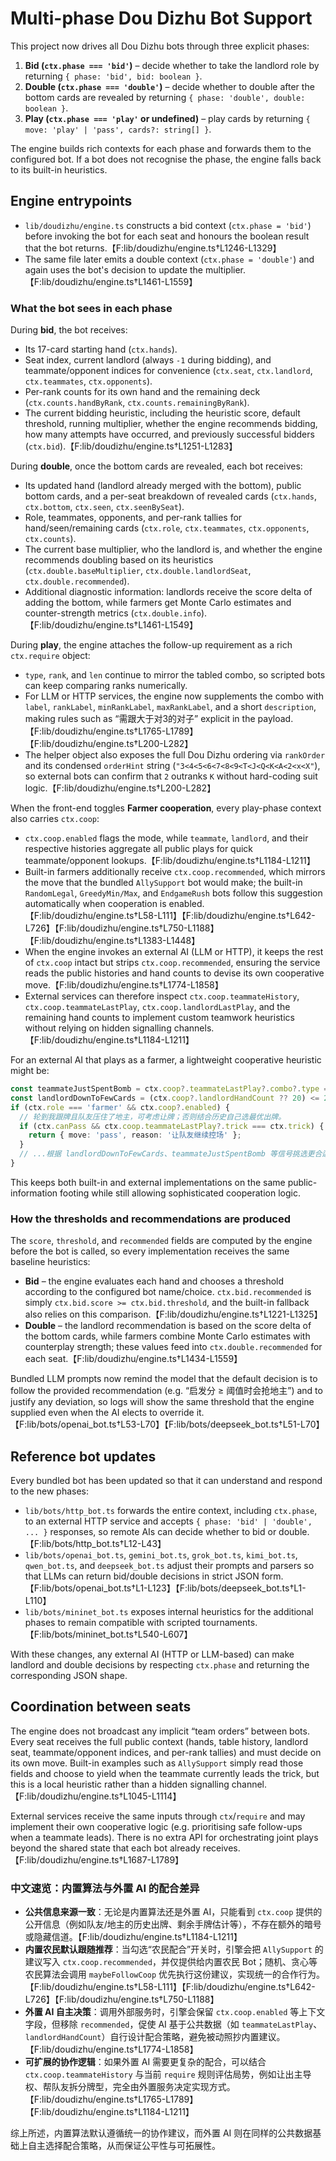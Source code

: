 # Multi-phase Dou Dizhu Bot Support

This project now drives all Dou Dizhu bots through three explicit phases:

1. **Bid (`ctx.phase === 'bid'`)** – decide whether to take the landlord role by
   returning `{ phase: 'bid', bid: boolean }`.
2. **Double (`ctx.phase === 'double'`)** – decide whether to double after the
   bottom cards are revealed by returning
   `{ phase: 'double', double: boolean }`.
3. **Play (`ctx.phase === 'play'` or undefined)** – play cards by returning
   `{ move: 'play' | 'pass', cards?: string[] }`.

The engine builds rich contexts for each phase and forwards them to the
configured bot.  If a bot does not recognise the phase, the engine falls back to
its built-in heuristics.

## Engine entrypoints

* `lib/doudizhu/engine.ts` constructs a bid context (`ctx.phase = 'bid'`) before
  invoking the bot for each seat and honours the boolean result that the bot
  returns.【F:lib/doudizhu/engine.ts†L1246-L1329】
* The same file later emits a double context (`ctx.phase = 'double'`) and again
  uses the bot's decision to update the multiplier.【F:lib/doudizhu/engine.ts†L1461-L1559】

### What the bot sees in each phase

During **bid**, the bot receives:

* Its 17-card starting hand (`ctx.hands`).
* Seat index, current landlord (always `-1` during bidding), and teammate/opponent indices for convenience (`ctx.seat`, `ctx.landlord`, `ctx.teammates`, `ctx.opponents`).
* Per-rank counts for its own hand and the remaining deck (`ctx.counts.handByRank`, `ctx.counts.remainingByRank`).
* The current bidding heuristic, including the heuristic score, default threshold, running multiplier, whether the engine recommends bidding, how many attempts have occurred, and previously successful bidders (`ctx.bid`).【F:lib/doudizhu/engine.ts†L1251-L1283】

During **double**, once the bottom cards are revealed, each bot receives:

* Its updated hand (landlord already merged with the bottom), public bottom cards, and a per-seat breakdown of revealed cards (`ctx.hands`, `ctx.bottom`, `ctx.seen`, `ctx.seenBySeat`).
* Role, teammates, opponents, and per-rank tallies for hand/seen/remaining cards (`ctx.role`, `ctx.teammates`, `ctx.opponents`, `ctx.counts`).
* The current base multiplier, who the landlord is, and whether the engine recommends doubling based on its heuristics (`ctx.double.baseMultiplier`, `ctx.double.landlordSeat`, `ctx.double.recommended`).
* Additional diagnostic information: landlords receive the score delta of adding the bottom, while farmers get Monte Carlo estimates and counter-strength metrics (`ctx.double.info`).【F:lib/doudizhu/engine.ts†L1461-L1549】

During **play**, the engine attaches the follow-up requirement as a rich `ctx.require` object:

* `type`, `rank`, and `len` continue to mirror the tabled combo, so scripted bots can keep comparing ranks numerically.
* For LLM or HTTP services, the engine now supplements the combo with `label`, `rankLabel`, `minRankLabel`, `maxRankLabel`, and a short `description`, making rules such as “需跟大于对3的对子” explicit in the payload.【F:lib/doudizhu/engine.ts†L1765-L1789】【F:lib/doudizhu/engine.ts†L200-L282】
* The helper object also exposes the full Dou Dizhu ordering via `rankOrder` and its condensed `orderHint` string (`"3<4<5<6<7<8<9<T<J<Q<K<A<2<x<X"`), so external bots can confirm that `2` outranks `K` without hard-coding suit logic.【F:lib/doudizhu/engine.ts†L200-L282】

When the front-end toggles **Farmer cooperation**, every play-phase context also carries `ctx.coop`:

* `ctx.coop.enabled` flags the mode, while `teammate`, `landlord`, and their respective histories aggregate all public plays for quick teammate/opponent lookups.【F:lib/doudizhu/engine.ts†L1184-L1211】
* Built-in farmers additionally receive `ctx.coop.recommended`, which mirrors the move that the bundled `AllySupport` bot would make; the built-in `RandomLegal`, `GreedyMin/Max`, and `EndgameRush` bots follow this suggestion automatically when cooperation is enabled.【F:lib/doudizhu/engine.ts†L58-L111】【F:lib/doudizhu/engine.ts†L642-L726】【F:lib/doudizhu/engine.ts†L750-L1188】【F:lib/doudizhu/engine.ts†L1383-L1448】
* When the engine invokes an external AI (LLM or HTTP), it keeps the rest of `ctx.coop` intact but strips `ctx.coop.recommended`, ensuring the service reads the public histories and hand counts to devise its own cooperative move.【F:lib/doudizhu/engine.ts†L1774-L1858】
* External services can therefore inspect `ctx.coop.teammateHistory`, `ctx.coop.teammateLastPlay`, `ctx.coop.landlordLastPlay`, and the remaining hand counts to implement custom teamwork heuristics without relying on hidden signalling channels.【F:lib/doudizhu/engine.ts†L1184-L1211】

For an external AI that plays as a farmer, a lightweight cooperative heuristic might be:

```ts
const teammateJustSpentBomb = ctx.coop?.teammateLastPlay?.combo?.type === 'bomb';
const landlordDownToFewCards = (ctx.coop?.landlordHandCount ?? 20) <= 2;
if (ctx.role === 'farmer' && ctx.coop?.enabled) {
  // 轮到我跟牌且队友压住了地主，可考虑让牌；否则结合历史自己选最优出牌。
  if (ctx.canPass && ctx.coop.teammateLastPlay?.trick === ctx.trick) {
    return { move: 'pass', reason: '让队友继续控场' };
  }
  // ...根据 landlordDownToFewCards、teammateJustSpentBomb 等信号挑选更合适的出牌...
}
```

This keeps both built-in and external implementations on the same public-information footing while still allowing sophisticated cooperation logic.

### How the thresholds and recommendations are produced

The `score`, `threshold`, and `recommended` fields are computed by the engine before the
bot is called, so every implementation receives the same baseline heuristics:

* **Bid** – the engine evaluates each hand and chooses a threshold according to the
  configured bot name/choice.  `ctx.bid.recommended` is simply `ctx.bid.score >= ctx.bid.threshold`,
  and the built-in fallback also relies on this comparison.【F:lib/doudizhu/engine.ts†L1221-L1325】
* **Double** – the landlord recommendation is based on the score delta of the bottom cards,
  while farmers combine Monte Carlo estimates with counterplay strength; these values feed into
  `ctx.double.recommended` for each seat.【F:lib/doudizhu/engine.ts†L1434-L1559】

Bundled LLM prompts now remind the model that the default decision is to follow the provided
recommendation (e.g. “启发分 ≥ 阈值时会抢地主”) and to justify any deviation, so logs will show
the same threshold that the engine supplied even when the AI elects to override it.【F:lib/bots/openai_bot.ts†L53-L70】【F:lib/bots/deepseek_bot.ts†L51-L70】

## Reference bot updates

Every bundled bot has been updated so that it can understand and respond to the
new phases:

* `lib/bots/http_bot.ts` forwards the entire context, including `ctx.phase`, to
  an external HTTP service and accepts `{ phase: 'bid' | 'double', ... }`
  responses, so remote AIs can decide whether to bid or double.【F:lib/bots/http_bot.ts†L12-L43】
* `lib/bots/openai_bot.ts`, `gemini_bot.ts`, `grok_bot.ts`, `kimi_bot.ts`,
  `qwen_bot.ts`, and `deepseek_bot.ts` adjust their prompts and parsers so that
  LLMs can return bid/double decisions in strict JSON form.【F:lib/bots/openai_bot.ts†L1-L123】【F:lib/bots/deepseek_bot.ts†L1-L110】
* `lib/bots/mininet_bot.ts` exposes internal heuristics for the additional
  phases to remain compatible with scripted tournaments.【F:lib/bots/mininet_bot.ts†L540-L607】

With these changes, any external AI (HTTP or LLM-based) can make landlord and
double decisions by respecting `ctx.phase` and returning the corresponding JSON
shape.

## Coordination between seats

The engine does not broadcast any implicit “team orders” between bots.  Every
seat receives the full public context (hands, table history, landlord seat,
teammate/opponent indices, and per-rank tallies) and must decide on its own
move.  Built-in examples such as `AllySupport` simply read those fields and
choose to yield when the teammate currently leads the trick, but this is a
local heuristic rather than a hidden signalling channel.【F:lib/doudizhu/engine.ts†L1045-L1114】

External services receive the same inputs through `ctx`/`require` and may
implement their own cooperative logic (e.g. prioritising safe follow-ups when a
teammate leads).  There is no extra API for orchestrating joint plays beyond
the shared state that each bot already receives.【F:lib/doudizhu/engine.ts†L1687-L1789】

### 中文速览：内置算法与外置 AI 的配合差异

* **公共信息来源一致**：无论是内置算法还是外置 AI，只能看到 `ctx.coop` 提供的公开信息（例如队友/地主的历史出牌、剩余手牌估计等），不存在额外的暗号或隐藏信道。【F:lib/doudizhu/engine.ts†L1184-L1211】
* **内置农民默认跟随推荐**：当勾选“农民配合”开关时，引擎会把 `AllySupport` 的建议写入 `ctx.coop.recommended`，并仅提供给内置农民 Bot；随机、贪心等农民算法会调用 `maybeFollowCoop` 优先执行这份建议，实现统一的合作行为。【F:lib/doudizhu/engine.ts†L58-L111】【F:lib/doudizhu/engine.ts†L642-L726】【F:lib/doudizhu/engine.ts†L750-L1188】
* **外置 AI 自主决策**：调用外部服务时，引擎会保留 `ctx.coop.enabled` 等上下文字段，但移除 `recommended`，促使 AI 基于公共数据（如 `teammateLastPlay`、`landlordHandCount`）自行设计配合策略，避免被动照抄内置建议。【F:lib/doudizhu/engine.ts†L1774-L1858】
* **可扩展的协作逻辑**：如果外置 AI 需要更复杂的配合，可以结合 `ctx.coop.teammateHistory` 与当前 `require` 规则评估局势，例如让出主导权、帮队友拆分牌型，完全由外置服务决定实现方式。【F:lib/doudizhu/engine.ts†L1765-L1789】【F:lib/doudizhu/engine.ts†L1184-L1211】

综上所述，内置算法默认遵循统一的协作建议，而外置 AI 则在同样的公共数据基础上自主选择配合策略，从而保证公平性与可拓展性。
